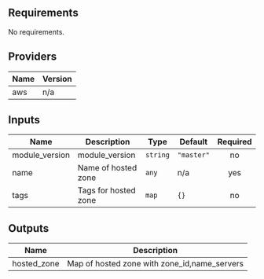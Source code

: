 ## Requirements

No requirements.

## Providers

| Name | Version |
|------|---------|
| aws | n/a |

## Inputs

| Name | Description | Type | Default | Required |
|------|-------------|------|---------|:--------:|
| module\_version | module\_version | `string` | `"master"` | no |
| name | Name of hosted zone | `any` | n/a | yes |
| tags | Tags for hosted zone | `map` | `{}` | no |

## Outputs

| Name | Description |
|------|-------------|
| hosted\_zone | Map of hosted zone with zone\_id,name\_servers |

